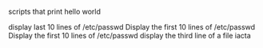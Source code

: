 scripts that print hello world 

display last 10 lines of /etc/passwd
Display the first 10 lines of /etc/passwd
Display the first 10 lines of /etc/passwd
display the third line of a file iacta
